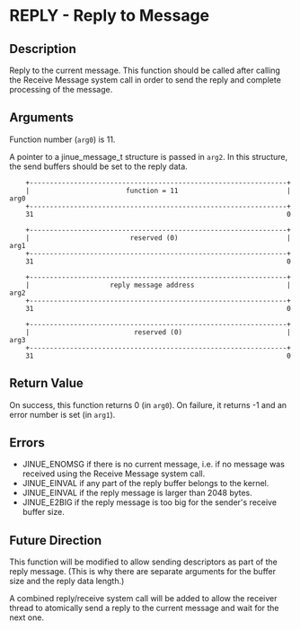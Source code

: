 # REPLY - Reply to Message

## Description

Reply to the current message. This function should be called after calling the
Receive Message system call in order to send the reply and complete processing
of the message.

## Arguments

Function number (`arg0`) is 11.

A pointer to a jinue_message_t structure is passed in `arg2`. In this structure,
the send buffers should be set to the reply data.

```
    +----------------------------------------------------------------+
    |                        function = 11                           |  arg0
    +----------------------------------------------------------------+
    31                                                               0
    
    +----------------------------------------------------------------+
    |                         reserved (0)                           |  arg1
    +----------------------------------------------------------------+
    31                                                               0

    +----------------------------------------------------------------+
    |                    reply message address                       |  arg2
    +----------------------------------------------------------------+
    31                                                               0

    +----------------------------------------------------------------+
    |                          reserved (0)                          |  arg3
    +----------------------------------------------------------------+
    31                                                               0
```

## Return Value

On success, this function returns 0 (in `arg0`). On failure, it returns -1 and
an error number is set (in `arg1`).

## Errors

* JINUE_ENOMSG if there is no current message, i.e. if no message was received
using the Receive Message system call.
* JINUE_EINVAL if any part of the reply buffer belongs to the kernel.
* JINUE_EINVAL if the reply message is larger than 2048 bytes.
* JINUE_E2BIG if the reply message is too big for the sender's receive buffer
size.

## Future Direction

This function will be modified to allow sending descriptors as part of the
reply message. (This is why there are separate arguments for the buffer size and
the reply data length.)

A combined reply/receive system call will be added to allow the receiver thread
to atomically send a reply to the current message and wait for the next one.
